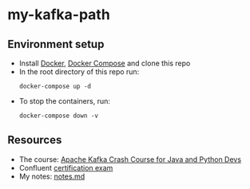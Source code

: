 # my-kafka-path

## Environment setup
- Install [Docker](https://docs.docker.com/get-docker/), [Docker Compose](https://docs.docker.com/compose/install/) and clone this repo
- In the root directory of this repo run: 
    ```
    docker-compose up -d
    ``` 
- To stop the containers, run:
    ```
    docker-compose down -v
    ```

## Resources
- The course: [Apache Kafka Crash Course for Java and Python Devs](https://www.udemy.com/course/apache-kafka-crash-course-for-java-and-python-developers/learn/lecture/31831826#overview)
- Confluent [certification exam](https://www.confluent.io/certification/?utm_medium=sem&utm_source=google&utm_campaign=ch.sem_br.brand_tp.prs_tgt.confluent-brand_mt.mbm_rgn.emea_lng.eng_dv.all_con.confluent-certification&utm_term=%2Bconfluent%20%2Bcertification&creative=&device=c&placement=&gad=1&gclid=CjwKCAjwjYKjBhB5EiwAiFdSfhsL9RG8W7C5Z5ilS4HYSrLjiC1ggsEGLW_fO_-xJMeJnoYRtSeP8hoCIAQQAvD_BwE#prep-for-certification)
- My notes: [notes.md](notes.md)

